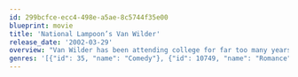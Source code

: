 ```yaml
---
id: 299bcfce-ecc4-498e-a5ae-8c5744f35e00
blueprint: movie
title: 'National Lampoon’s Van Wilder'
release_date: '2002-03-29'
overview: "Van Wilder has been attending college for far too many years and is scared to graduate, but Van’s father eventually realizes what is going on. When he stops paying his son's tuition fees, Van must come up with the money if he wants to stay in college, so he and his friends come up with a great fund-raising idea – throwing parties. However, when the college magazine finds out and reporter, Gwen is sent to do a story on Van Wilder, things get a little complicated."
genres: '[{"id": 35, "name": "Comedy"}, {"id": 10749, "name": "Romance"}]'
---
```


